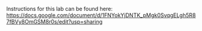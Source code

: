 Instructions for this lab can be found here: https://docs.google.com/document/d/1FNYokYjDNTK_pMgk0SvqgELgh5R87fBVy8OmGSM8r0s/edit?usp=sharing
